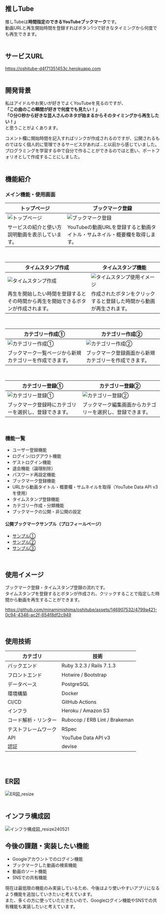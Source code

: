 ## 推しTube
推しTubeは**時間指定のできるYouTubeブックマーク**です。  
動画URLと再生開始時間を登録すればボタン1つで好きなタイミングから何度でも再生できます。  
<br>

## サービスURL
https://oshitube-d4f71351453c.herokuapp.com  
<br>

## 開発背景
私はアイドルやお笑いが好きでよくYouTubeを見るのですが、  
**「この曲のこの瞬間が好きで何度でも見たい！」**  
**「○分○秒から好きな芸人さんのネタが始まるからそのタイミングから再生したい！」**  
と思うことがよくあります。  
  
コメント欄に開始時間を記入すればリンクが作成されるのですが、公開されるものではなく個人的に管理できるサービスがあれば…と以前から感じていました。  
プログラミングを学習する中で自分で作ることができるのではと思い、ポートフォリオとして作成することにしました。  
<br>

## 機能紹介
### メイン機能・使用画面
| トップページ| ブックマーク登録 |
| ---- | ---- |
| ![トップページ](https://github.com/minamimishima/oshitube/assets/146907532/358553c4-c89a-45f0-b3a5-9506bbc8b1eb) | ![ブックマーク登録](https://github.com/minamimishima/oshitube/assets/146907532/533537bc-0572-408a-9b9f-572884f4738c) |
| サービスの紹介と使い方説明動画を表示しています。 | YouTubeの動画URLを登録すると動画タイトル・サムネイル・概要欄を取得します。 |

<br>

| タイムスタンプ作成 | タイムスタンプ機能 |
| ----| ---- |
| ![タイムスタンプ作成](https://github.com/minamimishima/oshitube/assets/146907532/2a3da6c2-b5e5-44e4-966e-ad4a8bdd72c2) | ![タイムスタンプ使用イメージ](https://github.com/minamimishima/oshitube/assets/146907532/384a3638-d936-40e4-b170-34967168cb1f) |
| 再生を開始したい時間を登録するとその時間から再生を開始できるボタンが作成されます。 | 作成されたボタンをクリックすると登録した時間から動画が再生されます。 |

<br>

| カテゴリー作成① | カテゴリー作成② |
| ---- | ---- |
| ![カテゴリー作成①](https://github.com/minamimishima/oshitube/assets/146907532/476a8653-f383-4409-9b4c-73b816fb346d) | ![カテゴリー作成②](https://github.com/minamimishima/oshitube/assets/146907532/ab0a93db-fd83-4106-acf4-b4802d40bc30) |
| ブックマーク一覧ページから新規カテゴリーを作成できます。 | ブックマーク登録画面から新規カテゴリーを作成できます。 |

<br>

| カテゴリー登録① | カテゴリー登録② |
| ---- | ----|
| ![カテゴリー登録①](https://github.com/minamimishima/oshitube/assets/146907532/df98eb18-8dd0-40a1-a666-798ba32aa860) | ![カテゴリー登録②](https://github.com/minamimishima/oshitube/assets/146907532/2321c4eb-dced-4f6c-b2f5-0eb9f74fd732) |
| ブックマーク登録時にカテゴリーを選択し、登録できます。 | ブックマーク編集画面からカテゴリーを選択し、登録できます。 |

<br>

### 機能一覧
- ユーザー登録機能
- ログイン/ログアウト機能
- ゲストログイン機能
- 退会機能（論理削除）
- パスワード再設定機能
- ブックマーク登録機能
- URLから動画タイトル・概要欄・サムネイルを取得（YouTube Data API v3を使用）
- タイムスタンプ登録機能
- カテゴリー作成・分類機能
- ブックマークの公開・非公開の設定

#### 公開ブックマークサンプル（プロフィールページ）
- [サンプル①](https://oshitube-d4f71351453c.herokuapp.com/users/5)
- [サンプル②](https://oshitube-d4f71351453c.herokuapp.com/users/3)
- [サンプル③](https://oshitube-d4f71351453c.herokuapp.com/users/6)
<br>

## 使用イメージ
ブックマーク登録・タイムスタンプ登録の流れです。  
タイムスタンプを登録するとボタンが作成され、クリックすることで指定した時間から動画を再生することができます。  

https://github.com/minamimishima/oshitube/assets/146907532/4799a421-0c94-4346-ac2f-654f8df2c949

<br>

## 使用技術
| カテゴリ | 技術 |
| ---- | ---- |
| バックエンド | Ruby 3.2.3 / Rails 7.1.3 |
| フロントエンド | Hotwire / Bootstrap |
| データベース | PostgreSQL |
| 環境構築 | Docker |
| CI/CD | GitHub Actions |
| インフラ | Heroku / Amazon S3 |
| コード解析・リンター | Rubocop / ERB Lint / Brakeman |
| テストフレームワーク | RSpec |
| API | YouTube Data API v3 |
| 認証 | devise |
<br>
<br>

## ER図
![ER図_resize](https://github.com/minamimishima/oshitube/assets/146907532/30a2f0ea-b506-4af2-847a-d2d0b9d84a58)
<br>
<br>

## インフラ構成図
![インフラ構成図_resize240521](https://github.com/minamimishima/oshitube/assets/146907532/9a5e1227-2e97-4fc1-ab2c-bef254f87324)

## 今後の課題・実装したい機能
- Googleアカウントでのログイン機能
- ブックマークした動画の検索機能
- 動画のソート機能
- SNSでの共有機能

現在は最低限の機能のみ実装しているため、今後はより使いやすいアプリになるよう機能を追加していきたいと考えています。  
また、多くの方に使っていただきたいので、Googleログイン機能やSNSでの共有機能も実装したいと考えています。
